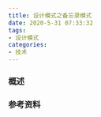 ```yaml
---
title: 设计模式之备忘录模式
date: 2020-5-31 07:33:32
tags:
- 设计模式
categories:
- 技术
---
```


### 概述



<!-- more -->



### 参考资料

